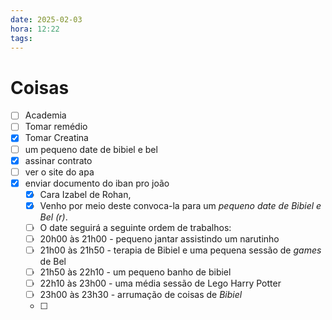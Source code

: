 ```yaml
---
date: 2025-02-03
hora: 12:22
tags:
---
```





# Coisas
- [ ] Academia
- [ ] Tomar remédio
- [x] Tomar Creatina
- [ ] um pequeno date de bibiel e bel
- [x] assinar contrato
- [ ] ver o site do apa
- [x] enviar documento do iban pro joão
	- [x] Cara Izabel de Rohan,
	- [x] Venho por meio deste convoca-la para um *pequeno date de Bibiel e Bel (r)*. 
	- [ ] O date seguirá a seguinte ordem de trabalhos: 
	- [ ] 20h00 às 21h00 - pequeno jantar assistindo um narutinho
	- [ ] 21h00 às 21h50 - terapia de Bibiel e uma pequena sessão de *games* de Bel
	- [ ] 21h50 às 22h10 - um pequeno banho de bibiel
	- [ ] 22h10 às 23h00 - uma média sessão de Lego Harry Potter
	- [ ] 23h00 às 23h30 - arrumação de coisas de *Bibiel*
	- [ ] 

